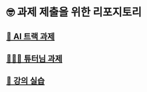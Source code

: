 # 🤓 과제 제출을 위한 리포지토리
## [🤖 AI 트랙 과제](https://github.com/ohsen12/Assignment/tree/main/Sparta_Assignment)
## [🧑🏻‍🏫 튜터님 과제](https://github.com/ohsen12/Assignment/tree/main/tutor_assignment)
## [📝 강의 실습](https://github.com/ohsen12/Assignment/tree/main/course_assignment)